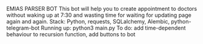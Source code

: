 EMIAS PARSER BOT
This bot will help you to create appointment to doctors without waking up at 7:30 and wasting time for waiting for updating page again and again.
Stack: Python, requests, SQLalchemy, Alembic, python-telegram-bot
Running up: python3 main.py
To do: add time-dependent behaviour to recursion function, add buttons to bot